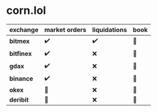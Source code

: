 # corn.lol


exchange | market orders | liquidations | book
-------- | ----------- | ------ | -------
**bitmex** | :heavy_check_mark: | :heavy_check_mark: |  :construction:
**bitfinex** | :heavy_check_mark: | :x: |  :construction:
**gdax** | :heavy_check_mark: | :x: |  :construction:
**binance** | :heavy_check_mark: | :x: |  :construction:
**okex** | :construction: | :x: |  :construction:
**deribit** | :construction: | :x: |  :construction:
